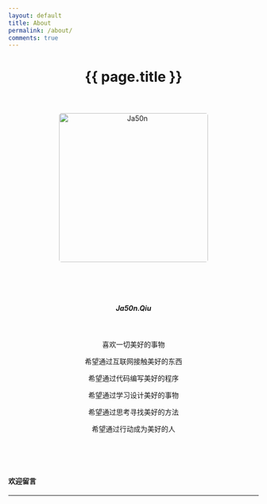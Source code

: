 ```yaml
---
layout: default
title: About
permalink: /about/
comments: true
---
```

<div class="post">
    <header class="post-header">
        <h1 class="post-title">{{ page.title }}</h1>
        <div class="divider"></div>
    </header>
</div>

<style type="text/css">
    p img{
        border-radius:5px;
        box-shadow:none;
        margin:0 auto 64px auto;
        height:300px;
    }
    p img:hover{
        box-shadow:none;
    }
    p,h5{
        text-align:center;
    }
</style>

<!-- 关于页面内容 -->

<!-- ![Ja50n](http://myulinkblog.oss-cn-shenzhen.aliyuncs.com/18-7-29/55632262.jpg) -->
![Ja50n](https://myulinkblog.oss-cn-shenzhen.aliyuncs.com/2018-10.jpg)

##### Ja50n.Qiu


<br>


喜欢一切美好的事物

希望通过互联网接触美好的东西

希望通过代码编写美好的程序

希望通过学习设计美好的事物

希望通过思考寻找美好的方法

希望通过行动成为美好的人


<br>
<br>
<br>

#### 欢迎留言

----